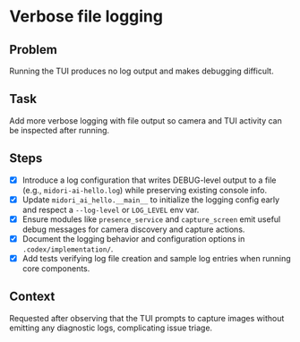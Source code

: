 # Verbose file logging

## Problem
Running the TUI produces no log output and makes debugging difficult.

## Task
Add more verbose logging with file output so camera and TUI activity can be inspected after running.

## Steps
- [x] Introduce a log configuration that writes DEBUG-level output to a file (e.g., `midori-ai-hello.log`) while preserving existing console info.
- [x] Update `midori_ai_hello.__main__` to initialize the logging config early and respect a `--log-level` or `LOG_LEVEL` env var.
- [x] Ensure modules like `presence_service` and `capture_screen` emit useful debug messages for camera discovery and capture actions.
- [x] Document the logging behavior and configuration options in `.codex/implementation/`.
- [x] Add tests verifying log file creation and sample log entries when running core components.

## Context
Requested after observing that the TUI prompts to capture images without emitting any diagnostic logs, complicating issue triage.
